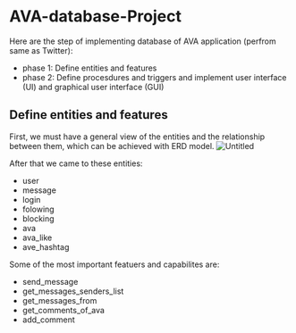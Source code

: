 # AVA-database-Project
Here are the step of implementing database of AVA application (perfrom same as Twitter):

* phase 1: Define entities and features
* phase 2: Define procesdures and triggers and implement user interface (UI) and graphical user interface (GUI)

## Define entities and features
First, we must have a general view of the entities and the relationship between them, which can be achieved with ERD model.
![Untitled](https://user-images.githubusercontent.com/93929227/203502176-a9276627-75a7-4156-86c0-28a7f3794052.png)

After that we came to these entities:
* user
* message
* login
* folowing
* blocking
* ava
* ava_like
* ave_hashtag

Some of the most important featuers and capabilites are:
* send_message
* get_messages_senders_list
* get_messages_from
* get_comments_of_ava
* add_comment
